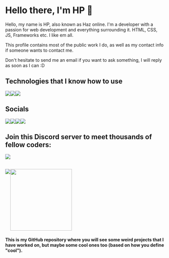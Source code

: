 # Hello there, I'm HP 👋

<p>Hello, my name is HP, also known as Haz online. I'm a developer with a passion for web development and everything surrounding it. HTML, CSS, JS, Frameworks etc. I like em all.

This profile contains most of the public work I do, as well as my contact info if someone wants to contact me. 

Don't hesitate to send me an email if you want to ask something, I will reply as soon as I can :D</p>

## Technologies that I know how to use

<div style="display: flex;">
  <img src="https://img.shields.io/badge/-StackOverflow-001633?style=for-the-badge&logo=stackoverflow">
  <img src="https://img.shields.io/badge/-Google-001633?style=for-the-badge&logo=google">
  <img src="https://img.shields.io/badge/-YouTube-001633?style=for-the-badge&logo=youtube">
</div>

## Socials
<div style="display: flex;">
  <a href=""><img src="https://img.shields.io/badge/-Discord-black?style=for-the-badge&logo=discord&label=haz7a"></a>
  <a href="https://twitter.com/haz7a_"><img src="https://img.shields.io/badge/-Twitter-black?style=for-the-badge&logo=twitter&label=haz7a_"></a>
  <a href="https://youtube.com/@HP-HAZ"><img src="https://img.shields.io/badge/-YouTube-black?style=for-the-badge&logo=youtube&label=HP-HAZ"></a>
  <a href="mailto:hphgs@hotmail.com"><img src="https://img.shields.io/badge/-Email-black?style=for-the-badge&logo=gmail&label=hphgs@hotmail.com"></a>
</div>

## Join this Discord server to meet thousands of fellow coders:
<a href="https://discord.gg/3chuca3EMh"><img src="https://discord.com/api/guilds/783359069993435146/widget.png?style=banner2"></a>

<br>
<div style="display: flex; width:100%; ">
  <img align="center" src="https://github-readme-stats.vercel.app/api?username=hphgs&show_icons=true&theme=rose_pine" />
  <img align="center" src="https://github-readme-stats.vercel.app/api/top-langs/?username=hphgs&layout=compact&card_width=250&langs_count=6&theme=rose_pine&hide_progress=true" height="195rem" />
</div>

<h4>This is my GitHub repository where you will see some weird projects that I have worked on, but maybe some cool ones too (based on how you define "cool").</h4>

<!-- old

### Hello, world! 👋

I'm HP. Not much about me, to be honest.

- 🔭 I’m currently working on a global notes app using HTML, JS, and PHP.
- 🌱 I’m currently learning web development, specifically JS at the moment.
- 📫 How to reach me: N/A

-->

<!--
**HPHGS/hphgs** is a ✨ _special_ ✨ repository because its `README.md` (this file) appears on your GitHub profile.

Here are some ideas to get you started:

- 🔭 I’m currently working on ...
- 🌱 I’m currently learning ...
- 👯 I’m looking to collaborate on ...
- 🤔 I’m looking for help with ...
- 💬 Ask me about ...
- 📫 How to reach me: ...
- 😄 Pronouns: ...
- ⚡ Fun fact: ...
-->
